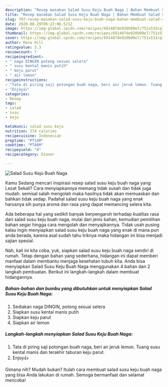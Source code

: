 ```yaml
---
description: "Resep masakan Salad Susu Keju Buah Naga | Bahan Membuat Salad Susu Keju Buah Naga Yang Menggugah Selera"
title: "Resep masakan Salad Susu Keju Buah Naga | Bahan Membuat Salad Susu Keju Buah Naga Yang Menggugah Selera"
slug: 707-resep-masakan-salad-susu-keju-buah-naga-bahan-membuat-salad-susu-keju-buah-naga-yang-menggugah-selera
date: 2020-08-29T06:22:06.521Z
image: https://img-global.cpcdn.com/recipes/691487de920b09e7/751x532cq70/salad-susu-keju-buah-naga-foto-resep-utama.jpg
thumbnail: https://img-global.cpcdn.com/recipes/691487de920b09e7/751x532cq70/salad-susu-keju-buah-naga-foto-resep-utama.jpg
cover: https://img-global.cpcdn.com/recipes/691487de920b09e7/751x532cq70/salad-susu-keju-buah-naga-foto-resep-utama.jpg
author: Rena Hill
ratingvalue: 3.3
reviewcount: 7
recipeingredient:
- " naga DINGIN potong sesuai selera"
- " susu kental manis putih"
- " keju parut"
- " air lemon"
recipeinstructions:
- "Tata di piring saji potongan buah naga, beri air jeruk lemon. Tuang susu kental manis dan terakhir taburan keju parut."
- "Enjoy👍"
categories:
- Resep
tags:
- salad
- susu
- keju

katakunci: salad susu keju 
nutrition: 274 calories
recipecuisine: Indonesian
preptime: "PT14M"
cooktime: "PT46M"
recipeyield: "4"
recipecategory: Dinner

---
```



![Salad Susu Keju Buah Naga](https://img-global.cpcdn.com/recipes/691487de920b09e7/751x532cq70/salad-susu-keju-buah-naga-foto-resep-utama.jpg)

Kamu Sedang mencari inspirasi resep salad susu keju buah naga yang Lezat Sekali? Cara menyiapkannya memang tidak susah dan tidak juga mudah. semisal salah mengolah maka hasilnya tidak akan memuaskan dan bahkan tidak sedap. Padahal salad susu keju buah naga yang enak harusnya sih punya aroma dan rasa yang dapat memancing selera kita.



Ada beberapa hal yang sedikit banyak berpengaruh terhadap kualitas rasa dari salad susu keju buah naga, mulai dari jenis bahan, kemudian pemilihan bahan segar hingga cara mengolah dan menyajikannya. Tidak usah pusing kalau ingin menyiapkan salad susu keju buah naga yang enak di mana pun anda berada, karena asal sudah tahu triknya maka hidangan ini bisa menjadi sajian spesial.


Nah, kali ini kita coba, yuk, siapkan salad susu keju buah naga sendiri di rumah. Tetap dengan bahan yang sederhana, hidangan ini dapat memberi manfaat dalam membantu menjaga kesehatan tubuh kita. Anda bisa menyiapkan Salad Susu Keju Buah Naga menggunakan 4 bahan dan 2 langkah pembuatan. Berikut ini langkah-langkah dalam membuat hidangannya.

<!--inarticleads1-->

##### Bahan-bahan dan bumbu yang dibutuhkan untuk menyiapkan Salad Susu Keju Buah Naga:

1. Sediakan  naga DINGIN, potong sesuai selera
1. Siapkan  susu kental manis putih
1. Siapkan  keju parut
1. Siapkan  air lemon




<!--inarticleads2-->

##### Langkah-langkah menyiapkan Salad Susu Keju Buah Naga:

1. Tata di piring saji potongan buah naga, beri air jeruk lemon. Tuang susu kental manis dan terakhir taburan keju parut.
1. Enjoy👍




Gimana nih? Mudah bukan? Itulah cara membuat salad susu keju buah naga yang bisa Anda lakukan di rumah. Semoga bermanfaat dan selamat mencoba!
